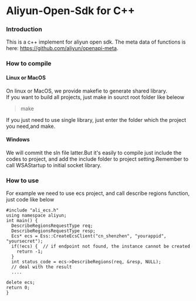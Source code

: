 # Aliyun-Open-Sdk for C++

### Introduction
This is a c++ implement for aliyun open sdk.
The meta data of functions is here: https://github.com/aliyun/openapi-meta.

### How to compile

#### Linux or MacOS  
On linux or MacOS, we provide makefie to generate shared library.  
If you want to build all projects, just make in sourct root folder like beleow
> make  
  
If you just need to use single library, just enter the folder which the project you need,and make.  

#### Windows
We will commit the sln file latter.But it's easily to compile just include the codes to project, and add the include folder to project setting.Remember to call WSAStartup to initial socket library.

### How to use
For example we need to use ecs project, and call describe regions function, just code like below  

    #include "ali_ecs.h"
    using namespace aliyun;
    int main() {
      DescribeRegionsRequestType req;
      DescribeRegionsRequestType resp;
      Ecs* ecs = Ess::CreateEcsClient("cn_shenzhen", "yourappid", "yoursecret");
      if(!ecs) {  // if endpoint not found, the instance cannot be created
        return -1;
      }
      int status_code = ecs->DescribeRegions(req, &resp, NULL);
      // deal with the result
      ....

    delete ecs;
    return 0;
    }
